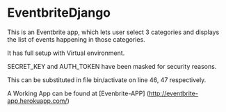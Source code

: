 # EventbriteDjango

This is an Eventbrite app, which lets user select 3 categories and displays the list of events happening in those categories.

It has full setup with Virtual environment. 

SECRET_KEY and AUTH_TOKEN have been masked for security reasons.

This can be substituted in file bin/activate on line 46, 47 respectively.


A Working App can be found at [Evenbrite-APP] (http://eventbrite-app.herokuapp.com/)
